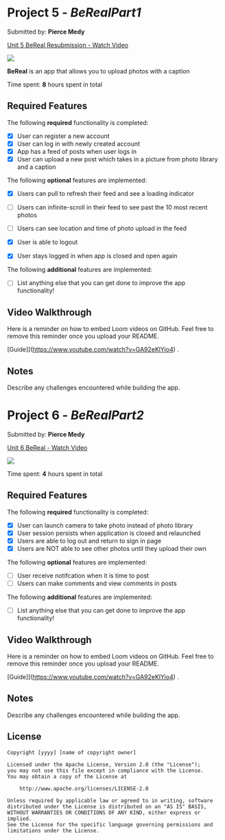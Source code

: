 # Project 5 - *BeRealPart1*

Submitted by: **Pierce Medy**

<div>
    <a href="https://www.loom.com/share/dac059d4199a4fb290d2d4b8261df4ee">
      <p>Unit 5 BeReal Resubmission  - Watch Video</p>
    </a>
    <a href="https://www.loom.com/share/dac059d4199a4fb290d2d4b8261df4ee">
      <img style="max-width:300px;" src="https://cdn.loom.com/sessions/thumbnails/dac059d4199a4fb290d2d4b8261df4ee-with-play.gif">
    </a>
  </div>
  
**BeReal** is an app that allows you to upload photos with a caption

Time spent: **8** hours spent in total

## Required Features

The following **required** functionality is completed:

- [x] User can register a new account
- [x] User can log in with newly created account
- [x] App has a feed of posts when user logs in
- [x] User can upload a new post which takes in a picture from photo library and a caption	
 
The following **optional** features are implemented:

- [x] Users can pull to refresh their feed and see a loading indicator
- [ ] Users can infinite-scroll in their feed to see past the 10 most recent photos
- [ ] Users can see location and time of photo upload in the feed	
- [x] User is able to logout
- [x] User stays logged in when app is closed and open again	


The following **additional** features are implemented:

- [ ] List anything else that you can get done to improve the app functionality!

## Video Walkthrough

Here is a reminder on how to embed Loom videos on GitHub. Feel free to remove this reminder once you upload your README. 

[Guide]](https://www.youtube.com/watch?v=GA92eKlYio4) .

## Notes

Describe any challenges encountered while building the app.

# Project 6 - *BeRealPart2*

Submitted by: **Pierce Medy**

<div>
    <a href="https://www.loom.com/share/1ede8d6e153c470a83d40fe5c7a8edf8">
      <p>Unit 6 BeReal - Watch Video</p>
    </a>
    <a href="https://www.loom.com/share/1ede8d6e153c470a83d40fe5c7a8edf8">
      <img style="max-width:300px;" src="https://cdn.loom.com/sessions/thumbnails/1ede8d6e153c470a83d40fe5c7a8edf8-with-play.gif">
    </a>
  </div>
  
Time spent: **4** hours spent in total

## Required Features

The following **required** functionality is completed:

- [x] User can launch camera to take photo instead of photo library
- [x] User session persists when application is closed and relaunched
- [x] Users are able to log out and return to sign in page
- [x] Users are NOT able to see other photos until they upload their own	
 
The following **optional** features are implemented:

- [ ] User receive notifcation when it is time to post
- [ ] Users can make comments and view comments in posts	

The following **additional** features are implemented:

- [ ] List anything else that you can get done to improve the app functionality!

## Video Walkthrough

Here is a reminder on how to embed Loom videos on GitHub. Feel free to remove this reminder once you upload your README. 

[Guide]](https://www.youtube.com/watch?v=GA92eKlYio4) .

## Notes

Describe any challenges encountered while building the app.

## License

    Copyright [yyyy] [name of copyright owner]

    Licensed under the Apache License, Version 2.0 (the "License");
    you may not use this file except in compliance with the License.
    You may obtain a copy of the License at

        http://www.apache.org/licenses/LICENSE-2.0

    Unless required by applicable law or agreed to in writing, software
    distributed under the License is distributed on an "AS IS" BASIS,
    WITHOUT WARRANTIES OR CONDITIONS OF ANY KIND, either express or implied.
    See the License for the specific language governing permissions and
    limitations under the License.
